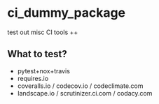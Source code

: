 # ci_dummy_package
test out misc CI tools ++


## What to test?
- pytest+nox+travis
- requires.io
- coveralls.io / codecov.io / codeclimate.com
- landscape.io / scrutinizer.ci.com / codacy.com

